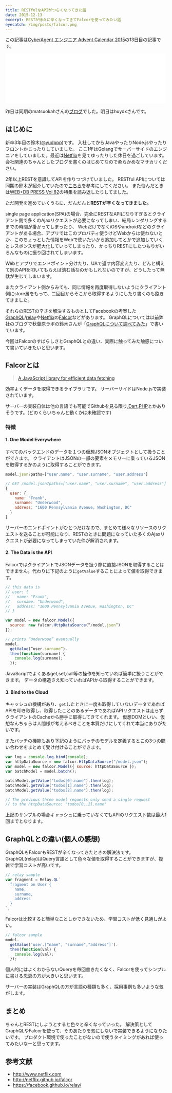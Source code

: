 ```yaml
---
title: RESTfulなAPIがつらくなってきた話
date: 2015-12-13
excerpt: RESTが徐々に辛くなってきてFalcorを使ってみたい話
eyecatch: /img/posts/falcor.png
---
```


この記事は[CyberAgent エンジニア Advent Calendar 2015](http://www.adventar.org/calendars/863)の13日目の記事です。
<iframe src="//hatenablog-parts.com/embed?url=http%3A%2F%2Fwww.adventar.org%2Fcalendars%2F863" title="CyberAgent エンジニア Advent Calendar 2015 - Adventar" class="embed-card embed-webcard" scrolling="no" frameborder="0" style="display: block; width: 100%; height: 155px; max-width: 500px; margin: 10px 0px;"></iframe>

昨日は同期のmatsuokahさんの[ブログ](http://blog.matsuokah.jp/entry/2015/12/12/134717)でした。明日はhuydxさんです。



## はじめに
新卒3年目の鈴木([@yudppp](https://twitter.com/yudppp))です。
入社してからJavaやったりNode.jsやったりフロントかじったりしていました。
ここ1年はGolangでサーバーサイドのエンジニアをしていました。最近は[Netflix](http://www.netflix.com)を見てゆったりした休日を過ごしています。
会社関連のちゃんとしたブログを書くのはじめてなので柔らかめなマサカリください。

2年以上RESTを意識してAPIを作りつづけていました。
RESTful APIについては同期の鈴木が紹介していたので[こちら](http://www.atmarkit.co.jp/ait/articles/1511/19/news022.html)を参考にしてください。
また悩んだときは[WEB+DB PRESS Vol.82](http://gihyo.jp/magazine/wdpress/archive/2014/vol82)の特集を読み返したりしてました。


ただ開発を進めていくうちに、だんだんと**RESTが辛くなってきました。**

single page application(SPA)の場合、完全にRESTなAPIになりすぎるとクライアント側で多くのAjaxリクエストが必要になってしまい、結局レンダリングするまでの時間が掛かってしまったり、
WebだけでなくiOSやandroidなどのクライアントがある場合、アプリではこのプロパティ使うけどWebからは使わないとか、このちょっとした情報をWebで使いたいから追加してとかで追加していくとレスポンスが肥大化していってしまったり、かっちりRESTにしたつもりがいろんなものに振り回されてしまいます。

Webとアプリでエンドポイント分けたり、UAで返す内容変えたり、どんと構えて別のAPIを叩いてもらえば済む話なのかもしれないのですが、どうしたって無駄が生じてしまいます。

またクライアント側からみても、同じ情報を再度取得しないようにクライアント側にstore層をもって、二回目からそこから取得するようにしたり書くのも飽きてきました。

それらのRESTの辛さを解決するものとしてFacebookの考案した[GraphQL](http://facebook.github.io/graphql/)/[relay](https://facebook.github.io/relay/)や[Netflix](http://www.netflix.com/)の[Falcor](http://netflix.github.io/falcor/)などがあります。
GraphQLについては以前弊社のブログで秋葉原ラボの鈴木さんが「[GraphQLについて調べてみた](http://ameblo.jp/principia-ca/entry-12060337336.html)」で書いています。

今回はFalcorのすばらしさとGraphQLとの違い、実際に触ってみた触感について書いていきたいと思います。

## Falcorとは

> [A JavaScript library for efficient data fetching](http://netflix.github.io/falcor/)

効率よくデータを取得できるライブラリです。
サーバーサイドはNode.jsで実装されています。

サーバーの実装自体は他の言語でも可能でGithubを見る限り,[Dart](https://github.com/Pajn/falcor_dart),[PHP](https://github.com/brenelz/falcor-php-server)とかありそうです。(どのくらいちゃんと動くかは未確認です)


### 特徴

#### 1. One Model Everywhere

すべてのバックエンドのデータを１つの仮想JSONオブジェクトとして扱うことができます。
クライアントはJSONの一部の要素をメモリーに乗っているJSONを取得するかのように取得することができます。

```js
model.json?paths=["user.name", "user.surname", "user.address"]

// GET /model.json?paths=["user.name", "user.surname", "user.address"]
{
  user: {
    name: "Frank",
    surname: "Underwood",
    address: "1600 Pennsylvania Avenue, Washington, DC"
  }
}
```

サーバーのエンドポイントがひとつだけなので、まとめて様々なリソースのリクエストを送ることが可能になり、RESTのときに問題になっていた多くのAjaxリクエストが必要になってしまっていた件が解消されます。

#### 2. The Data is the API

FalcorではクライアントでJSONデータを扱う際に直接JSONを取得することはできません。代わりに下記のように`getValue`することによって値を取得できます。
```js
// this data is
// user: {
//   name: "Frank",
//   surname: "Underwood",
//   address: "1600 Pennsylvania Avenue, Washington, DC"
// }

var model = new falcor.Model({
  source: new falcor.HttpDataSource(“/model.json”)
});

// prints “Underwood” eventually
model.
  getValue(“user.surname”).
  then(function(surname) {
    console.log(surname);
  });
```

JavaScriptでよくあるget,set,call等の操作を知っていれば簡単に扱うことができます。
データの構造さえ知っていればAPIから取得することができます。

#### 3. Bind to the Cloud

キャッシュの機構があり、`get`したときに一度も取得していないデータであればAPIを叩き取得し、取得したことのあるデータであればAPIリクエストは走らずクライアントのCacheから勝手に取得してきてくれます。
仮想DOMといい、仮想なんちゃらは人間様が考えるべきことを本質だけにしてくれて本当にありがたいです。

またバッチの機能もあり下記のようにバッチのモデルを定義するとこの3つの問い合わせをまとめて受け付けることができます。

```js
var log = console.log.bind(console);
var httpDataSource = new falcor.HttpDataSource("/model.json");
var model = new falcor.Model({ source: httpDataSource });
var batchModel = model.batch();

batchModel.getValue("todos[0].name").then(log);
batchModel.getValue("todos[1].name").then(log);
batchModel.getValue("todos[2].name").then(log);

// The previous three model requests only send a single request
// to the httpDataSource: "todos[0..2].name"
```

上記のサンプルの場合キャッシュに乗っていなくてもAPIのリクエスト数は最大1回までとなります。

<!-- いわゆるMVCではサーバーからデータを取得する責務をコントローラーがもつことが多いです。
Falcorでアプリケーションを作成するパターンのひとつとして、ViewとModelの通信が非同期になる**Async MVC**があります。
この場合サーバーからのデータの取得はコントローラーではなくモデルが勝手に行ってくれる。そのためコントローラーが素結合になります。
またViewに必要な情報をデータ取り出し必要な情報だけを描画するため、データの取得に無駄がなく完全に必要なもののみリクエストされることになります。 -->


## GraphQLとの違い(個人の感想)

GraphQLもFalcorもRESTが辛くなってきたときの解決法です。
GraphQL(relay)はQuery言語として色々な値を取得することができますが、複雑で学習コストが高いです。
```js
// relay sample
var fragment = Relay.QL`
  fragment on User {
    name,
    surname,
    address
  }
`;
```

Falcorは比較すると簡単なことしかできないため、学習コストが低く見通しがよい。

```js
// falcor sample
model.
  getValue('user.["name", "surname","address"]').
  then(function(val) {
    console.log(val);
  });
```


個人的にはよくわからないQueryを毎回書きたくなく、Falcorを使ってシンプルに書ける恩恵の方が大きいと思います。

サーバーの実装はGraphQLの方が言語の種類も多く、採用事例も多いような気がします。


## まとめ
ちゃんとRESTにしようとすると色々と辛くなっていった。
解決策としてGraphQLやFalcorを使って、そのあたりを気にしないで実装できるようになりたいです。
プロダクト環境で使ったことがないので使うタイミングがあれば使ってみたいなーと思ってます。

## 参考文献

- http://www.netflix.com
- http://netflix.github.io/falcor
- https://facebook.github.io/relay/
